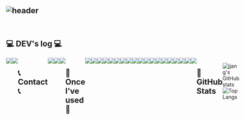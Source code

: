 <div align="left">
  
![header](https://capsule-render.vercel.app/api?type=waving&color=timeGradient&text=Welcome%20to%20JJANG's%20GitHub%20👋&animation=twinkling&fontSize=35&fontAlignY=40&fontAlign=40&height=250)
---


 
<br>

## 💻 DEV's log 💻
<div style="display:flex; flex-direction:row;">
    <a href="https://jjang6251.tistory.com/">
        <img src="https://img.shields.io/badge/Tistory-000000?style=for-the-badge&logo=Tistory&logoColor=white"> 
    </a>
    <a href="/">
        <img src="https://img.shields.io/badge/Notion-9999FF?style=for-the-badge&logo=Notion&logoColor=white"> 
    </a>
 
## 📞 Contact 📞
<div style="display:flex; flex-direction:row;">
    <a href="https://www.instagram.com/jjang6251/">
        <img src="https://img.shields.io/badge/Instagram-E4405F?style=for-the-badge&logo=Instagram&logoColor=white"> 
    </a>
    <a href="mailto:jjang6251@gmail.com">
        <img src="https://img.shields.io/badge/Gmail-EA4335?style=for-the-badge&logo=Gmail&logoColor=white"> 
    </a>
  <a href="mailto:jjang6251@naver.com">
        <img src="https://img.shields.io/badge/Naver-00ED00?style=for-the-badge&logo=Naver&logoColor=white"> 
  </a>
</div><br>
    
## 🔨 Once I've used 🔨
<div style="display:flex; flex-direction:row;">
    <img src="https://img.shields.io/badge/NestJS-E0234E?style=for-the-badge&logo=nestjs&logoColor=white"> 
    <img src="https://img.shields.io/badge/Express.js-000000?style=for-the-badge&logo=express&logoColor=white">
    <img src="https://img.shields.io/badge/Java-A06500?style=for-the-badge&logo=java&logoColor=white"> 
    <img src="https://img.shields.io/badge/Spring Boot-6DB33F?style=for-the-badge&logo=spring boot&logoColor=white">  
    <br>
    <img src="https://img.shields.io/badge/mysql-4479A1?style=for-the-badge&logo=mysql&logoColor=white">
    <img src="https://img.shields.io/badge/linux-FCC624?style=for-the-badge&logo=linux&logoColor=black"> 
    <img src="https://img.shields.io/badge/apache tomcat-F8DC75?style=for-the-badge&logo=apachetomcat&logoColor=black">
    <img src="https://img.shields.io/badge/Nginx-009639?style=for-the-badge&logo=nginx&logoColor=black">
    <br>
    <img src="https://img.shields.io/badge/git-F05032?style=for-the-badge&logo=git&logoColor=white">
    <img src="https://img.shields.io/badge/github action-2088FF?style=for-the-badge&logo=githubaction&logoColor=white">
    <br>
    <img src="https://img.shields.io/badge/Amazon AWS-232F3E?style=for-the-badge&logo=amazon aws&logoColor=white"> 
    <img src="https://img.shields.io/badge/Amazon EC2-FF9900?style=for-the-badge&logo=amazon ec2&logoColor=white"> 
    <img src="https://img.shields.io/badge/Amazon RDS-527FFF?style=for-the-badge&logo=amazon rds&logoColor=white">
    <img src="https://img.shields.io/badge/Google GCP-FFF9F9?style=for-the-badge&logo=google&logoColor=black">
    <br>
    <img src="https://img.shields.io/badge/html5-E34F26?style=flat-square&logo=html5&logoColor=white"> 
    <img src="https://img.shields.io/badge/css-1572B6?style=flat-square&logo=css3&logoColor=white"> 
    <img src="https://img.shields.io/badge/javascript-F7DF1E?style=flat-square&logo=javascript&logoColor=black"> 
    <img src="https://img.shields.io/badge/bootstrap-7952B3?style=flat-square&logo=bootstrap&logoColor=white">
    <br>
    <img src="https://img.shields.io/badge/python-3776AB?style=flat-square&logo=python&logoColor=white"> 
    <br>
</div><br>

## 🌱 GitHub Stats
![jjang's GitHub stats](https://github-readme-stats.vercel.app/api?username=jjang6251&show_icons=true&theme=radical)
![Top Langs](https://github-readme-stats.vercel.app/api/top-langs/?username=jjang6251&layout=compact&theme=dracula)
</div>

